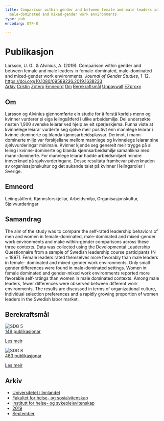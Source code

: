 ```yaml
---
title: Comparison within gender and between female and male leaders in female-dominated,
  male-dominated and mixed-gender work environments
type: pub
encoding: UTF-8

---
```

<h1>Publikasjon</h1>
<article id="csl-bib-container-Z8NJEDZ2" class="csl-bib-container">
  <div class="csl-bib-body"> <div class="csl-entry">Larsson, U. G., &#38; Alvinius, A. (2019). Comparison within gender and between female and male leaders in female-dominated, male-dominated and mixed-gender work environments. <i>Journal of Gender Studies</i>, 1–12. <a href="https://doi.org/10.1080/09589236.2019.1638233">https://doi.org/10.1080/09589236.2019.1638233</a></div> </div>
  <div class="csl-bib-buttons">
    <a href="#taxonomy-article-Z8NJEDZ2" alt="archive" class="csl-bib-button">Arkiv</a>
    <a href="https://app.cristin.no/results/show.jsf?id=1728560" alt="Cristin" class="csl-bib-button">Cristin</a>
    <a href="http://zotero.org/groups/5881554/items/Z8NJEDZ2" alt="Zotero" class="csl-bib-button">Zotero</a>
    <a href="#keywords-article-Z8NJEDZ2" alt="keywords" class="csl-bib-button">Emneord</a>
    <a href="#about-article-Z8NJEDZ2" alt="about_pub" class="csl-bib-button">Om</a>
    <a href="#sdg-article-Z8NJEDZ2" alt="sdg" class="csl-bib-button">Berekraftsmål</a>
    <a href="https://www.tandfonline.com/doi/pdf/10.1080/09589236.2019.1638233?needAccess=true" alt="Unpaywall" class="csl-bib-button">Unpaywall</a>
    <a href="https://www.tandfonline.com/doi/pdf/10.1080/09589236.2019.1638233?needAccess=true" alt="EZproxy" class="csl-bib-button">EZproxy</a>
  </div>
  <div id="csl-bib-meta-container-Z8NJEDZ2"></div>
</article>
<div id="csl-bib-meta-Z8NJEDZ2" class="csl-bib-meta">
  <article id="about-article-Z8NJEDZ2" class="about_pub-article">
    <h1>Om</h1>
    Larsson og Alvinius gjennomførte ein studie for å forstå korleis menn og kvinner vurderer si eiga leiingsåtferd i ulike arbeidsmiljø. Dei undersøkte nesten 1,900 svenske leiarar ved hjelp av eit spørjeskjema. Funna viste at kvinnelege leiarar vurderte seg sjølve meir positivt enn mannlege leiarar i kvinne-dominerte og blanda kjønnsarbeidsplassar. Derimot, i mann-dominerte miljø var forskjellane mellom mannlege og kvinnelege leiarar sine sjølvvurderingar minimale. Kvinner kjende seg generelt meir trygge på si leiing i kvinne-dominerte og blanda kjønnsarbeidsmiljø samanlikna med mann-dominerte. For mannlege leiarar hadde arbeidsmiljøet mindre innverknad på sjølvvurderingane. Desse resultata framhevar påverknaden av organisasjonskultur og det aukande talet på kvinner i leiingsroller i Sverige.
  </article>
  <article id="keywords-article-Z8NJEDZ2" class="keywords-article">
    <h1>Emneord</h1>
    Leiingsåtferd, Kjønnsforskjellar, Arbeidsmiljø, Organisasjonskultur, Sjølvvurderingar
  </article>
  <article id="abstract-article-Z8NJEDZ2" class="abstract-article">
    <h1>Samandrag</h1>
    The aim of the study was to compare the self-rated leadership behaviors of men and women in female-dominated, male-dominated and mixed-gender work environments and make within-gender comparisons across these three contexts. Data was collected using the Developmental Leadership Questionnaire from a sample of Swedish leadership course participants (N = 1897). Female leaders rated themselves more favorably than male leaders in female- dominated and mixed-gender work environments. Only small gender differences were found in male-dominated settings. Women in female dominated and gender-mixed work environments reported more favorable self-ratings than women in male dominated contexts. Among male leaders, fewer differences were observed between different work environments. The results are discussed in terms of organizational culture, individual selection preferences and a rapidly growing proportion of women leaders in the Swedish labor market.
  </article>
  <article id="sdg-article-Z8NJEDZ2" class="sdg-article">
    <h1>Berekraftsmål</h1>
    <div class="sdg-container"><div id="sdg5" class="sdg">
        <img src="{{< params subfolder >}}images/sdg/sdg05_nn.png" class="image" alt="SDG 5">
        <div class="sdg-overlay">
          <a href="{{< params subfolder >}}nn/archive/?sdg=5#archive" class="sdg-publication-count"><span>149</span> publikasjonar</a>
          <p><a href="https://fn.no/om-fn/fns-baerekraftsmaal/likestilling-mellom-kjoennene?lang=nno-NO" class="sdg-read-more">Les meir</a></p>
        </div>
      </div> <div id="sdg8" class="sdg">
        <img src="{{< params subfolder >}}images/sdg/sdg08_nn.png" class="image" alt="SDG 8">
        <div class="sdg-overlay">
          <a href="{{< params subfolder >}}nn/archive/?sdg=8#archive" class="sdg-publication-count"><span>463</span> publikasjonar</a>
          <p><a href="https://fn.no/om-fn/fns-baerekraftsmaal/anstendig-arbeid-og-oekonomisk-vekst?lang=nno-NO" class="sdg-read-more">Les meir</a></p>
        </div>
      </div></div>
  </article>
  <article id="taxonomy-article-Z8NJEDZ2" class="taxonomy-article">
    <h1>Arkiv</h1>
    <ul>
      <li><a href="{{< params subfolder >}}nn/archive/?key=3DCRN523">Universitetet i Innlandet</a></li>
      <li><a href="{{< params subfolder >}}nn/archive/?key=IDKFS3MX">Fakultet for helse- og sosialvitenskap</a></li>
      <li><a href="{{< params subfolder >}}nn/archive/?key=GTV4ECMZ">Institutt for helse- og sykepleievitenskap</a></li>
      <li><a href="{{< params subfolder >}}nn/archive/?key=E7THIEEM">2019</a></li>
      <li><a href="{{< params subfolder >}}nn/archive/?key=6QF6KLCL">September</a></li>
    </ul>
  </article>
</div>
